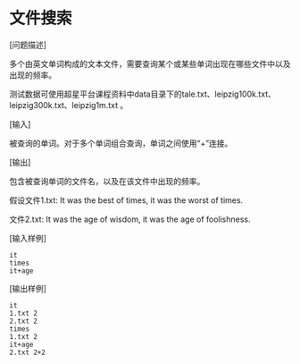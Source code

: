 # 文件搜索



[问题描述]

多个由英文单词构成的文本文件，需要查询某个或某些单词出现在哪些文件中以及出现的频率。

测试数据可使用超星平台课程资料中data目录下的tale.txt、leipzig100k.txt、leipzig300k.txt、leipzig1m.txt 。

[输入]

被查询的单词。对于多个单词组合查询，单词之间使用“+”连接。

[输出]

包含被查询单词的文件名，以及在该文件中出现的频率。

 

假设文件1.txt: It was the best of times, it was the worst of times.

文件2.txt: It was the age of wisdom, it was the age of foolishness.

[输入样例]

```
it
times
it+age
```

[输出样例]

```
it
1.txt 2
2.txt 2
times
1.txt 2
it+age
2.txt 2+2
```